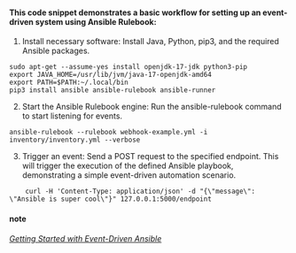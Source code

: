 #### This code snippet demonstrates a basic workflow for setting up an event-driven system using Ansible Rulebook:

1. Install necessary software: Install Java, Python, pip3, and the required Ansible packages.

``` shell
sudo apt-get --assume-yes install openjdk-17-jdk python3-pip
export JAVA_HOME=/usr/lib/jvm/java-17-openjdk-amd64
export PATH=$PATH:~/.local/bin
pip3 install ansible ansible-rulebook ansible-runner

```
2. Start the Ansible Rulebook engine: Run the ansible-rulebook command to start listening for events.

``` shell
ansible-rulebook --rulebook webhook-example.yml -i inventory/inventory.yml --verbose

```

3. Trigger an event: Send a POST request to the specified endpoint.
This will trigger the execution of the defined Ansible playbook, demonstrating a simple event-driven automation scenario.


``` shell
	curl -H 'Content-Type: application/json' -d "{\"message\": \"Ansible is super cool\"}" 127.0.0.1:5000/endpoint
```


#### note
###### [Getting Started with Event-Driven Ansible](https://www.redhat.com/en/technologies/management/ansible/trial?sc_cid=7013a000002w14FAAQ&gad_source=1&gclid=CjwKCAiApsm7BhBZEiwAvIu2X-PGQiSFMisp1sLDhVg4b_0aXsaGnVSlV_uEOtLSB61itGlKp_IVexoCeaAQAvD_BwE&gclsrc=aw.ds)